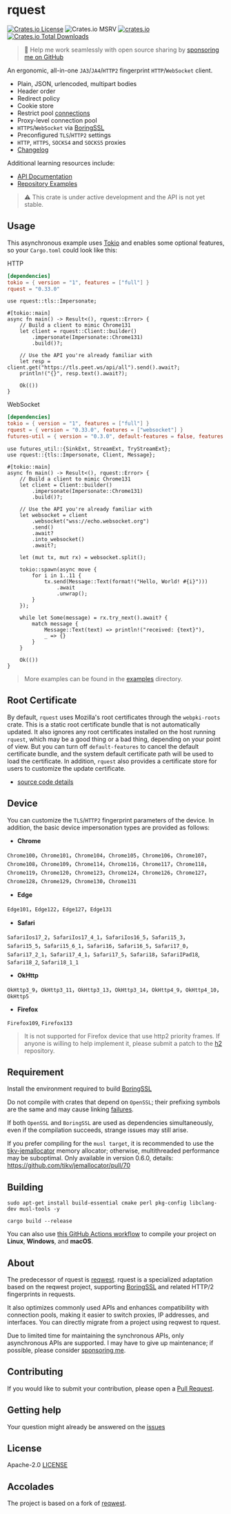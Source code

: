# rquest

[![Crates.io License](https://img.shields.io/crates/l/rquest)](./LICENSE)
![Crates.io MSRV](https://img.shields.io/crates/msrv/rquest)
[![crates.io](https://img.shields.io/crates/v/rquest.svg)](https://crates.io/crates/rquest)
[![Crates.io Total Downloads](https://img.shields.io/crates/d/rquest)](https://crates.io/crates/rquest)

> 🚀 Help me work seamlessly with open source sharing by [sponsoring me on GitHub](https://github.com/penumbra-x/.github/blob/main/profile/SPONSOR.md)

An ergonomic, all-in-one `JA3`/`JA4`/`HTTP2` fingerprint `HTTP`/`WebSocket` client.

- Plain, JSON, urlencoded, multipart bodies
- Header order
- Redirect policy
- Cookie store
- Restrict pool [connections](https://docs.rs/rquest/latest/rquest/struct.ClientBuilder.html#method.pool_max_size)
- Proxy-level connection pool
- `HTTPS`/`WebSocket` via [BoringSSL](https://github.com/google/boringssl)
- Preconfigured `TLS`/`HTTP2` settings
- `HTTP`, `HTTPS`, `SOCKS4` and `SOCKS5` proxies
- [Changelog](https://github.com/penumbra-x/rquest/blob/main/CHANGELOG.md)

Additional learning resources include:

- [API Documentation](https://docs.rs/rquest)
- [Repository Examples](https://github.com/penumbra-x/rquest/tree/main/examples)

> &#9888; This crate is under active development and the API is not yet stable.

## Usage

This asynchronous example uses [Tokio](https://tokio.rs) and enables some
optional features, so your `Cargo.toml` could look like this:

HTTP

```toml
[dependencies]
tokio = { version = "1", features = ["full"] }
rquest = "0.33.0"
```

```rust,no_run
use rquest::tls::Impersonate;

#[tokio::main]
async fn main() -> Result<(), rquest::Error> {
    // Build a client to mimic Chrome131
    let client = rquest::Client::builder()
        .impersonate(Impersonate::Chrome131)
        .build()?;

    // Use the API you're already familiar with
    let resp = client.get("https://tls.peet.ws/api/all").send().await?;
    println!("{}", resp.text().await?);

    Ok(())
}
```

WebSocket

```toml
[dependencies]
tokio = { version = "1", features = ["full"] }
rquest = { version = "0.33.0", features = ["websocket"] }
futures-util = { version = "0.3.0", default-features = false, features = ["std"] }
```

```rust,no_run
use futures_util::{SinkExt, StreamExt, TryStreamExt};
use rquest::{tls::Impersonate, Client, Message};

#[tokio::main]
async fn main() -> Result<(), rquest::Error> {
    // Build a client to mimic Chrome131
    let client = Client::builder()
        .impersonate(Impersonate::Chrome131)
        .build()?;

    // Use the API you're already familiar with
    let websocket = client
        .websocket("wss://echo.websocket.org")
        .send()
        .await?
        .into_websocket()
        .await?;

    let (mut tx, mut rx) = websocket.split();

    tokio::spawn(async move {
        for i in 1..11 {
            tx.send(Message::Text(format!("Hello, World! #{i}")))
                .await
                .unwrap();
        }
    });

    while let Some(message) = rx.try_next().await? {
        match message {
            Message::Text(text) => println!("received: {text}"),
            _ => {}
        }
    }

    Ok(())
}

```

> More examples can be found in the [examples](https://github.com/penumbra-x/rquest/tree/main/examples) directory.

## Root Certificate

By default, `rquest` uses Mozilla's root certificates through the `webpki-roots` crate. This is a static root certificate bundle that is not automatically updated. It also ignores any root certificates installed on the host running `rquest`, which may be a good thing or a bad thing, depending on your point of view. But you can turn off `default-features` to cancel the default certificate bundle, and the system default certificate path will be used to load the certificate. In addition, `rquest` also provides a certificate store for users to customize the update certificate.

- [source code details](https://github.com/penumbra-x/rquest/blob/main/examples/set_native_root_cert.rs)

## Device

You can customize the `TLS`/`HTTP2` fingerprint parameters of the device. In addition, the basic device impersonation types are provided as follows:

- **Chrome**

`Chrome100`，`Chrome101`，`Chrome104`，`Chrome105`，`Chrome106`，`Chrome107`，`Chrome108`，`Chrome109`，`Chrome114`，`Chrome116`，`Chrome117`，`Chrome118`，`Chrome119`，`Chrome120`，`Chrome123`，`Chrome124`，`Chrome126`，`Chrome127`，`Chrome128`，`Chrome129`，`Chrome130`，`Chrome131`

- **Edge**

`Edge101`，`Edge122`，`Edge127`，`Edge131`

- **Safari**

`SafariIos17_2`，`SafariIos17_4_1`，`SafariIos16_5`，`Safari15_3`，`Safari15_5`，`Safari15_6_1`，`Safari16`，`Safari16_5`，`Safari17_0`，`Safari17_2_1`，`Safari17_4_1`，`Safari17_5`，`Safari18`，`SafariIPad18`, `Safari18_2`, `Safari18_1_1`

- **OkHttp**

`OkHttp3_9`，`OkHttp3_11`，`OkHttp3_13`，`OkHttp3_14`，`OkHttp4_9`，`OkHttp4_10`，`OkHttp5`

- **Firefox**

`Firefox109`, `Firefox133`

> It is not supported for Firefox device that use http2 priority frames. If anyone is willing to help implement it, please submit a patch to the [h2](https://github.com/penumbra-x/h2) repository.

## Requirement

Install the environment required to build [BoringSSL](https://github.com/google/boringssl/blob/master/BUILDING.md)

Do not compile with crates that depend on `OpenSSL`; their prefixing symbols are the same and may cause linking [failures](https://github.com/rustls/rustls/issues/2010).

If both `OpenSSL` and `BoringSSL` are used as dependencies simultaneously, even if the compilation succeeds, strange issues may still arise.

If you prefer compiling for the `musl target`, it is recommended to use the [tikv-jemallocator](https://github.com/tikv/jemallocator) memory allocator; otherwise, multithreaded performance may be suboptimal. Only available in version 0.6.0, details: https://github.com/tikv/jemallocator/pull/70

## Building

```shell
sudo apt-get install build-essential cmake perl pkg-config libclang-dev musl-tools -y

cargo build --release
```

You can also use [this GitHub Actions workflow](https://github.com/penumbra-x/rquest/blob/main/.github/compilation-guide/build.yml) to compile your project on **Linux**, **Windows**, and **macOS**.

## About

The predecessor of rquest is [reqwest](https://github.com/seanmonstar/reqwest). rquest is a specialized adaptation based on the reqwest project, supporting [BoringSSL](https://github.com/google/boringssl) and related HTTP/2 fingerprints in requests.

It also optimizes commonly used APIs and enhances compatibility with connection pools, making it easier to switch proxies, IP addresses, and interfaces. You can directly migrate from a project using reqwest to rquest.

Due to limited time for maintaining the synchronous APIs, only asynchronous APIs are supported. I may have to give up maintenance; if possible, please consider [sponsoring me](https://github.com/penumbra-x/.github/blob/main/profile/SPONSOR.md).

## Contributing

If you would like to submit your contribution, please open a [Pull Request](https://github.com/penumbra-x/rquest/pulls).

## Getting help

Your question might already be answered on the [issues](https://github.com/penumbra-x/rquest/issues)

## License

Apache-2.0 [LICENSE](LICENSE)

## Accolades

The project is based on a fork of [reqwest](https://github.com/seanmonstar/reqwest).
